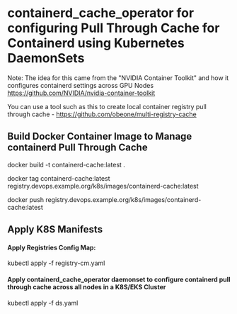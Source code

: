 # containerd_cache_operator for configuring Pull Through Cache for Containerd using Kubernetes DaemonSets
Note: The idea for this came from the "NVIDIA Container Toolkit" and how it configures containerd settings across GPU Nodes https://github.com/NVIDIA/nvidia-container-toolkit

You can use a tool such as this to create local container registry pull through cache - https://github.com/obeone/multi-registry-cache

## Build Docker Container Image to Manage containerd Pull Through Cache
docker build -t containerd-cache:latest .

docker tag containerd-cache:latest registry.devops.example.org/k8s/images/containerd-cache:latest

docker push registry.devops.example.org/k8s/images/containerd-cache:latest

## Apply K8S Manifests
#### Apply Registries Config Map:
kubectl apply -f registry-cm.yaml 
#### Apply containerd_cache_operator daemonset to configure containerd pull through cache across all nodes in a K8S/EKS Cluster
kubectl apply -f ds.yaml 
